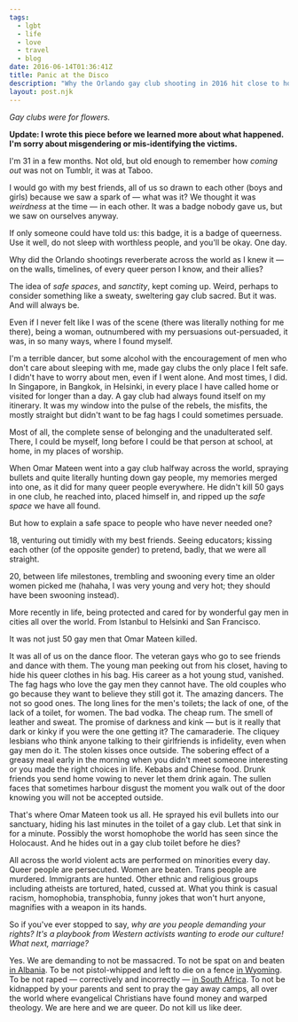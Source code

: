 ```yaml
---
tags:
  - lgbt
  - life
  - love
  - travel
  - blog
date: 2016-06-14T01:36:41Z
title: Panic at the Disco
description: "Why the Orlando gay club shooting in 2016 hit close to home for every queer person around the world. It certainly did for me."
layout: post.njk
---
```


*Gay clubs were for flowers.*

**Update: I wrote this piece before we learned more about what happened. I'm sorry about misgendering or mis-identifying the victims.**

I'm 31 in a few months. Not old, but old enough to remember how _coming out_ was not on Tumblr, it was at Taboo.

I would go with my best friends, all of us so drawn to each other (boys and girls) because we saw a spark of — what was it? We thought it was *weirdness* at the time — in each other. It was a badge nobody gave us, but we saw on ourselves anyway.

If only someone could have told us: this badge, it is a badge of queerness. Use it well, do not sleep with worthless people, and you'll be okay. One day.

Why did the Orlando shootings reverberate across the world as I knew it — on the walls, timelines, of every queer person I know, and their allies?

The idea of _safe spaces_, and _sanctity_, kept coming up. Weird, perhaps to consider something like a sweaty, sweltering gay club sacred. But it was. And will always be.

Even if I never felt like I was of the scene (there was literally nothing for me there), being a woman, outnumbered with my persuasions out-persuaded, it was, in so many ways, where I found myself.

I'm a terrible dancer, but some alcohol with the encouragement of men who don't care about sleeping with me, made gay clubs the only place I felt safe. I didn't have to worry about men, even if I went alone. And most times, I did. In Singapore, in Bangkok, in Helsinki, in every place I have called home or visited for longer than a day. A gay club had always found itself on my itinerary. It was my window into the pulse of the rebels, the misfits, the mostly straight but didn't want to be fag hags I could sometimes persuade.

Most of all, the complete sense of belonging and the unadulterated self. There, I could be myself, long before I could be that person at school, at home, in my places of worship.

When Omar Mateen went into a gay club halfway across the world, spraying bullets and quite literally hunting down gay people, my memories merged into one, as it did for many queer people everywhere. He didn't kill 50 gays in one club, he reached into, placed himself in, and ripped up the _safe space_ we have all found.

But how to explain a safe space to people who have never needed one?

18, venturing out timidly with my best friends. Seeing educators; kissing each other (of the opposite gender) to pretend, badly, that we were all straight.

20, between life milestones, trembling and swooning every time an older women picked me (hahaha, I was very young and very hot; they should have been swooning instead).

More recently in life, being protected and cared for by wonderful gay men in cities all over the world. From Istanbul to Helsinki and San Francisco.

It was not just 50 gay men that Omar Mateen killed.

It was all of us on the dance floor. The veteran gays who go to see friends and dance with them. The young man peeking out from his closet, having to hide his queer clothes in his bag. His career as a hot young stud, vanished. The fag hags who love the gay men they cannot have. The old couples who go because they want to believe they still got it. The amazing dancers. The not so good ones. The long lines for the men's toilets; the lack of one, of the lack of a toilet, for women. The bad vodka. The cheap rum. The smell of leather and sweat. The promise of darkness and kink — but is it really that dark or kinky if you were the one getting it? The camaraderie. The cliquey lesbians who think anyone talking to their girlfriends is infidelity, even when gay men do it. The stolen kisses once outside. The sobering effect of a greasy meal early in the morning when you didn't meet someone interesting or you made the right choices in life. Kebabs and Chinese food. Drunk friends you send home vowing to never let them drink again. The sullen faces that sometimes harbour disgust the moment you walk out of the door knowing you will not be accepted outside.

That's where Omar Mateen took us all. He sprayed his evil bullets into our sanctuary, hiding his last minutes in the toilet of a gay club. Let that sink in for a minute. Possibly the worst homophobe the world has seen since the Holocaust. And he hides out in a gay club toilet before he dies?

All across the world violent acts are performed on minorities every day. Queer people are persecuted. Women are beaten. Trans people are murdered. Immigrants are hunted. Other ethnic and religious groups including atheists are tortured, hated, cussed at. What you think is casual racism, homophobia, transphobia, funny jokes that won't hurt anyone, magnifies with a weapon in its hands.

So if you've ever stopped to say, _why are you people demanding your rights? It's a playbook from Western activists wanting to erode our culture! What next, marriage?_ 

Yes. We are demanding to not be massacred. To not be spat on and beaten [in Albania](http://m.youtube.com/watch?v=kbdNh6p8RKo). To be not pistol-whipped and left to die on a fence [in Wyoming](http://www.denverpost.com/2009/10/01/murderer-matt-shepard-needed-killing/). To be not raped — correctively and incorrectly — [in South Africa](http://www.independent.co.uk/news/world/africa/crisis-in-south-africa-the-shocking-practice-of-corrective-rape-aimed-at-curing-lesbians-9033224.html). To not be kidnapped by your parents and sent to pray the gay away camps, all over the world where evangelical Christians have found money and warped theology. We are here and we are queer. Do not kill us like deer.
